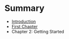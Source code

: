 # Summary

* [Introduction](README.md)
* [First Chapter](chapter1.md)
* Chapter 2: Getting Started

